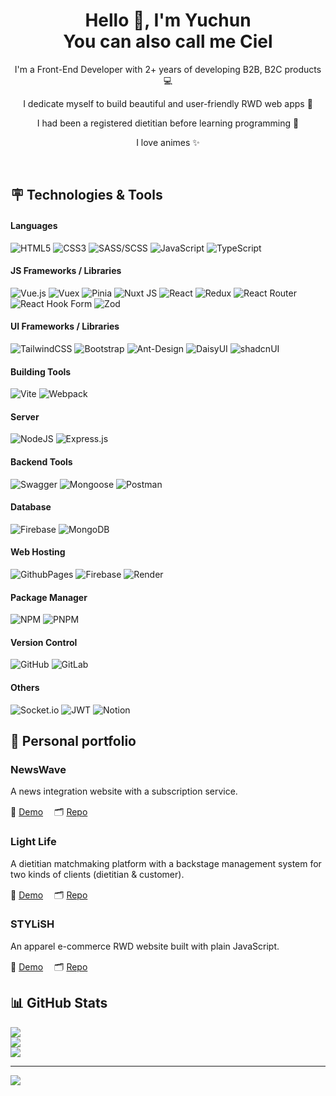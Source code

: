 <h1 align="center"> Hello 👋, I'm Yuchun </br> You can also call me Ciel
</h1>
<p align="center">I'm a Front-End Developer with 2+ years of developing B2B, B2C products 💻</p>
<p align="center">I dedicate myself to build beautiful and user-friendly RWD web apps 🎨</p>
<p align="center">I had been a registered dietitian before learning programming 🥑</p>
<p align="center">I love animes ✨</p>
<p align="center">
 <a href="https://www.buymeacoffee.com/vishwagauravin" target="_blank"><img alt="" src="https://img.shields.io/badge/linkedin-%230077B5.svg?style=for-the-badge&logo=linkedin" style="vertical-align:center" /></a>
 <a href="mailto:jungturn01tw@gmail.com" target="_blank"><img alt="" src="https://img.shields.io/badge/Gmail-D14836?style=for-the-badge&logo=gmail&logoColor=white" style="vertical-align:center" /></a>
</p>

## 🪧 Technologies & Tools

#### Languages
![HTML5](https://img.shields.io/badge/html5-%23E34F26.svg?style=for-the-badge&logo=html5&logoColor=white) 
![CSS3](https://img.shields.io/badge/css3-%231572B6.svg?style=for-the-badge&logo=css3&logoColor=white)
![SASS/SCSS](https://img.shields.io/badge/SASS-hotpink.svg?style=for-the-badge&logo=SASS&logoColor=white) 
![JavaScript](https://img.shields.io/badge/javascript-%23323330.svg?style=for-the-badge&logo=javascript&logoColor=%23F7DF1E) 
![TypeScript](https://img.shields.io/badge/typescript-%23007ACC.svg?style=for-the-badge&logo=typescript&logoColor=white) 

#### JS Frameworks / Libraries
![Vue.js](https://img.shields.io/badge/vue-%2335495e.svg?style=for-the-badge&logo=vuedotjs&logoColor=%234FC08D)
![Vuex](https://img.shields.io/badge/vuex-%2335495e.svg?style=for-the-badge&logo=vuedotjs&logoColor=%234FC08D)
![Pinia](https://img.shields.io/badge/Pinia-%23bfa242.svg?style=for-the-badge&logo=vuedotjs&logoColor=white)
![Nuxt JS](https://img.shields.io/badge/Nuxt-002E3B?style=for-the-badge&logo=nuxt.js&logoColor=#00DC82)
![React](https://img.shields.io/badge/react-%2320232a.svg?style=for-the-badge&logo=react&logoColor=%2361DAFB)
![Redux](https://img.shields.io/badge/redux-%23593d88.svg?style=for-the-badge&logo=redux&logoColor=white)
![React Router](https://img.shields.io/badge/React_Router-CA4245?style=for-the-badge&logo=react-router&logoColor=white)
![React Hook Form](https://img.shields.io/badge/React%20Hook%20Form-%23EC5990.svg?style=for-the-badge&logo=reacthookform&logoColor=white)
![Zod](https://img.shields.io/badge/zod-%233068b7.svg?style=for-the-badge&logo=zod&logoColor=white)

#### UI Frameworks / Libraries
![TailwindCSS](https://img.shields.io/badge/tailwindcss-%2338B2AC.svg?style=for-the-badge&logo=tailwind-css&logoColor=white)
![Bootstrap](https://img.shields.io/badge/bootstrap-%238511FA.svg?style=for-the-badge&logo=bootstrap&logoColor=white)
![Ant-Design](https://img.shields.io/badge/-AntDesign-%230170FE?style=for-the-badge&logo=ant-design&logoColor=white)
![DaisyUI](https://img.shields.io/badge/daisyui-5A0EF8?style=for-the-badge&logo=daisyui&logoColor=white)
![shadcnUI](https://img.shields.io/badge/shadcnui-000?style=for-the-badge&logo=shadcnui)

#### Building Tools
![Vite](https://img.shields.io/badge/vite-%23646CFF.svg?style=for-the-badge&logo=vite&logoColor=white)
![Webpack](https://img.shields.io/badge/webpack-%238DD6F9.svg?style=for-the-badge&logo=webpack&logoColor=black)

#### Server
![NodeJS](https://img.shields.io/badge/node.js-6DA55F?style=for-the-badge&logo=node.js&logoColor=white)
![Express.js](https://img.shields.io/badge/express.js-%23404d59.svg?style=for-the-badge&logo=express&logoColor=%2361DAFB)

#### Backend Tools
![Swagger](https://img.shields.io/badge/-Swagger-%23Clojure?style=for-the-badge&logo=swagger&logoColor=white)
![Mongoose](https://img.shields.io/badge/mongoose-%23880000.svg?style=for-the-badge&logo=mongoose&logoColor=white)
![Postman](https://img.shields.io/badge/Postman-FF6C37?style=for-the-badge&logo=postman&logoColor=white) 

#### Database
![Firebase](https://img.shields.io/badge/firebase-%23e03600.svg?style=for-the-badge&logo=firebase) 
![MongoDB](https://img.shields.io/badge/MongoDB-%234ea94b.svg?style=for-the-badge&logo=mongodb&logoColor=white)

#### Web Hosting
![GithubPages](https://img.shields.io/badge/github%20pages-121013?style=for-the-badge&logo=github&logoColor=white)
![Firebase](https://img.shields.io/badge/firebase-%23e03600.svg?style=for-the-badge&logo=firebase)
![Render](https://img.shields.io/badge/render-%238a05ff.svg?style=for-the-badge&logo=render) 

#### Package Manager
![NPM](https://img.shields.io/badge/NPM-%23CB3837.svg?style=for-the-badge&logo=npm&logoColor=white)
![PNPM](https://img.shields.io/badge/pnpm-%234a4a4a.svg?style=for-the-badge&logo=pnpm&logoColor=f69220)

#### Version Control
![GitHub](https://img.shields.io/badge/-GitHub-000?style=for-the-badge&logo=github)
![GitLab](https://img.shields.io/badge/GitLab-%23E34F26.svg?style=for-the-badge&logo=gitlab&logoColor=white)

#### Others
![Socket.io](https://img.shields.io/badge/Socket.io-%2325c2a0?style=for-the-badge&logo=socket.io&badgeColor=010101)
![JWT](https://img.shields.io/badge/JWT-%23d63aff?style=for-the-badge&logo=JSON%20web%20tokens)
![Notion](https://img.shields.io/badge/Notion-%23ffffff.svg?style=for-the-badge&logo=notion&logoColor=010101)
 

## 📂 Personal portfolio

### NewsWave
A news integration website with a subscription service.

🔗 [Demo](https://newswave-frontend.onrender.com/)　
🗂️ [Repo](https://github.com/NycteaChen/newswave-frontend) 

### Light Life
A dietitian matchmaking platform with a backstage management system for two kinds of clients (dietitian & customer).

🔗 [Demo](https://light-life.web.app/)　
🗂️ [Repo](https://github.com/NycteaChen/Light-Life) 

### STYLiSH
An apparel e-commerce RWD website built with plain JavaScript.

🔗 [Demo](https://nycteachen-stylish.web.app/)　
🗂️ [Repo](https://github.com/NycteaChen/STYLiSH) 


## 📊 GitHub Stats

![](https://github-readme-stats.vercel.app/api?username=NycteaChen&theme=tokyonight&hide_border=true&include_all_commits=true&count_private=true)<br/>
![](https://github-readme-streak-stats.herokuapp.com/?user=NycteaChen&theme=tokyonight&hide_border=true)<br/>
![](https://github-readme-stats.vercel.app/api/top-langs/?username=NycteaChen&theme=tokyonight&hide_border=true&include_all_commits=true&count_private=true&layout=compact)

---
[![](https://visitcount.itsvg.in/api?id=NycteaChen&icon=0&color=0)](https://visitcount.itsvg.in)

<!-- Proudly created with GPRM ( https://gprm.itsvg.in ) -->



